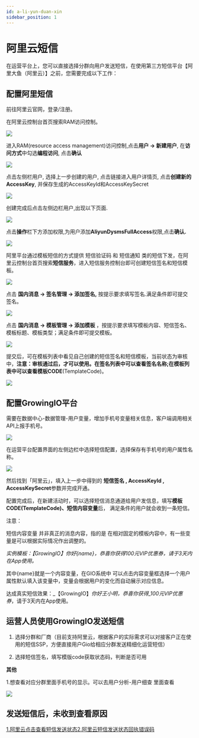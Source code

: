 ```yaml
---
id: a-li-yun-duan-xin
sidebar_position: 1
---
```


# 阿里云短信

在运营平台上，您可以直接选择分群向用户发送短信，在使用第三方短信平台【阿里大鱼（阿里云）】之前，您需要完成以下工作：

## 配置阿里短信[](#1-pei-zhiali-duan-xin)

前往阿里云官网，登录/注册。

在阿里云控制台首页搜索RAM访问控制。

![](/img/assets-Lpwgem-x8KzhBglybzw-LyTDME0NcW9pXhR94Xf-LyTDOrlOJ9ArXkiT8y31.png)

进入RAM(resource access management)访问控制,点击**用户 -\> 新建用户**, 在**访问方式**中勾选**编程访问**, 点击**确认**

![](/img/assets-Lpwgem-x8KzhBglybzw-LyTDME0NcW9pXhR94Xf-LyTDZC_kMafs0VpS7aY2.png)

点击左侧栏用户, 选择上一步创建的用户, 点击链接进入用户详情页, 点击**创建新的AccessKey**, 并保存生成的AccessKeyId和AccessKeySecret

![](/img/assets-Lpwgem-x8KzhBglybzw-LyTDME0NcW9pXhR94Xf-LyTDgNLojamo8e1rXEw3.png)

创建完成后点击左侧边栏用户,出现以下页面.

![](/img/assets-Lpwgem-x8KzhBglybzw-LyTDME0NcW9pXhR94Xf-LyTDpJLW8vxpeiDPuEt4.png)

点击**操作**栏下方添加权限,为用户添加**AliyunDysmsFullAccess**权限,点击**确认.**

![](/img/assets-Lpwgem-x8KzhBglybzw-LyTDME0NcW9pXhR94Xf-LyTE7ccK4tYcQjCqWl65.png)

阿里平台通过模板短信的方式提供 短信验证码 和 短信通知 类的短信下发，在阿里云控制台首页搜索**短信服务**，进入短信服务控制台即可创建短信签名和短信模板。

![](/img/assets-Lpwgem-x8KzhBglybzw-LyTDME0NcW9pXhR94Xf-LyTEig6qNUZFjbjQB0n6.png)

点击 **国内消息 -> 签名管理 -\> 添加签名,** 按提示要求填写签名.满足条件即可提交签名。

![](/img/assets-Lpwgem-x8KzhBglybzw-LyTDME0NcW9pXhR94Xf-LyTEt_cNf8WuSz_YpOH7.png)

点击 **国内消息 -> 模板管理 -\> 添加模板** ，按提示要求填写模板内容、短信签名、模板标题、模板类型；满足条件即可提交模板。

![](/img/assets-Lpwgem-x8KzhBglybzw-LyTDME0NcW9pXhR94Xf-LyTF3_o6p5qXMcRow9x8.png)

提交后，可在模板列表中看见自己创建的短信签名和短信模板，当前状态为审核中，**注意：审核通过后，才可以使用。**在签名列表中可以查看**签名名称;**在模板列表中可以查看**模板CODE**(TemplateCode)。

![](/img/assets-Lpwgem-x8KzhBglybzw-LyTDME0NcW9pXhR94Xf-LyTFDczzBJcVwcriFj49.png)


## 配置GrowingIO平台[](#2-pei-zhi-growingio-ping-tai)

需要在数据中心-数据管理-用户变量，增加手机号变量相关信息，客户端调用相关API上报手机号。

![](/img/assets-Lpwgem-x8KzhBglybzw-LyTDME0NcW9pXhR94Xf-LyTFSR6ecUyuTFG6Rue10.png)

在运营平台配置界面的左侧边栏中选择短信配置，选择保存有手机号的用户属性名称。

![](/img/assets-Lpwgem-x8KzhBglybzw-LyTDME0NcW9pXhR94Xf-LyTFZOtKVB21JiSfohf11.png)

然后找到「阿里云」，填入上一步中得到的 **短信签名 , AccessKeyId , AccessKeySecret**参数并完成开通。

配置完成后，在新建活动时，可以选择短信消息通道给用户发信息，填写**模板CODE(TemplateCode)、短信内容变量**后， 满足条件的用户就会收到一条短信。

注意：

短信内容变量 并非真正的消息内容，指的是 在相对固定的模板内容中，有一些变量是可以根据实际情况作出调整的。

_实例模板：【GrowingIO】你好{name}，恭喜你获得100元VIP优惠券，请于3天内在App使用。_

其中{name}就是一个内容变量，在GIO系统中 可以点击内容变量框选择一个用户属性默认填入该变量中，变量会根据用户的变化而自动展示对应信息。

达成真实短信效果：_【GrowingIO】_你好王小明，恭喜你获得_100元VIP优惠券_，请于3天内在App使用。


## 运营人员使用GrowingIO发送短信[](#3-yun-ying-ren-yuan-shi-yong-growingio-fa-song-duan-xin)

1. 选择分群和厂商（目前支持阿里云，根据客户的实际需求可以对接客户正在使用的短信SSP，方便直接用户Gio给相应分群发送精细化运营短信）

2. 选择短信签名，填写模版code获取状态码，判断是否可用

**其他**

1.想查看对应分群里面手机号的显示。可以去用户分析-用户细查 里面查看

![](/img/assets-Lpwgem-x8KzhBglybzw-LyTDME0NcW9pXhR94Xf-LyTFco16ATvMqvEvI_o12.png)


## 发送短信后，未收到查看原因[](#4-fa-song-duan-xin-hou-wei-shou-dao-cha-kan-yuan-yin)

​[1.阿里云点击查看短信发送状态](https://dysms.console.aliyun.com/dysms.htm?spm=5176.12818093.recent.ddysms.cce816d0C9LbBj#/statistic/record) ​[2.阿里云短信发送状态回执错误码](https://help.aliyun.com/document_detail/101347.html)​
